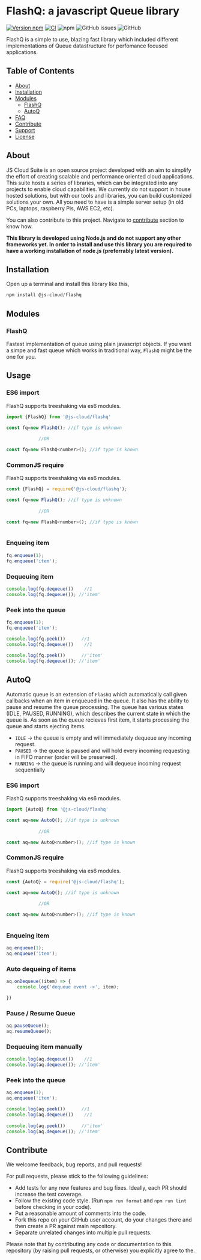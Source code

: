 # FlashQ: a javascript Queue library

[![Version npm](https://img.shields.io/npm/v/ws.svg?logo=npm)](https://www.npmjs.com/package/@js-cloud/flashq)
[![CI](https://img.shields.io/github/workflow/status/websockets/ws/CI/master?label=CI&logo=github)](https://github.com/jscloud-org/FlashQueue/actions/workflows/npm-packages-workflow.yml)
![npm](https://img.shields.io/npm/dw/@js-cloud/flashq?label=installs&style=plastic)
![GitHub issues](https://img.shields.io/github/issues-raw/jscloud-org/flashqueue)
![GitHub](https://img.shields.io/github/license/jscloud-org/flashqueue?style=plastic)


FlashQ is a simple to use, blazing fast library which included different implementations of Queue datastructure for perfomance focused applications.

## Table of Contents

- [About](#about)
- [Installation](#installation)
- [Modules](#modules)
  - [FlashQ](#flashq)
  - [AutoQ](#autoq)
- [FAQ](#faq)
- [Contribute](#contribute)
- [Support](#support)
- [License](#license)



## About

JS Cloud Suite is an open source project developed with an aim to simplify the effort of creating scalable and performance oriented cloud applications. This suite hosts a series of libraries, which can be integrated into any projects to enable cloud capabilities. We currently do not support in house hosted solutions, but with our tools and libraries, you can build customized solutions your own. All you need to have is a simple server setup (in old PCs, laptops, raspberry Pis, AWS EC2, etc).

You can also contribute to this project. Navigate to [contribute](#contribute) section to know how.

**This library is developed using Node.js and do not support any other frameworks yet. In order to install and use this library you are required to have a working installation of node.js (preferrably latest version).**

## Installation

Open up a terminal and install this library like this,

```javascript
npm install @js-cloud/flashq
```


## Modules

### FlashQ

Fastest implementation of queue using plain javascript objects. If you want a simpe and fast queue which works in traditional way, `FlashQ` might be the one for you.

## Usage

### ES6 import

FlashQ supports treeshaking via es6 modules.
    
```js
import {FlashQ} from '@js-cloud/flashq'

const fq=new FlashQ(); //if type is unknown
            
            //OR

const fq=new FlashQ<number>(); //if type is known
```

### CommonJS require

FlashQ supports treeshaking via es6 modules.
    
```javascript
const {FlashQ} = require('@js-cloud/flashq');

const fq=new FlashQ(); //if type is unknown
            
            //OR

const fq=new FlashQ<number>(); //if type is known
        
```

### Enqueing item

```javascript
fq.enqueue(1);
fq.enqueue('item');     
```


### Dequeuing item

```javascript
console.log(fq.dequeue())    //1
console.log(fq.dequeue()); //'item'    
```

### Peek into the queue

```javascript
fq.enqueue(1);
fq.enqueue('item'); 

console.log(fq.peek())      //1
console.log(fq.dequeue())    //1
    
console.log(fq.peek())      //'item'
console.log(fq.dequeue()); //'item'    
```

## AutoQ

Automatic queue is an extension of `FlashQ` which automatically call given callbacks when an item in enqueued in the queue. It also has the ability to pause and resume the queue processing.
The queue has various states (IDLE, PAUSED, RUNNING), which describes the current state in which the queue is. As soon as the queue recieves first item, it starts 
processing the queue and starts ejecting items.

* `IDLE` -> the queue is empty and will immediately dequeue any incoming request.
* `PAUSED` -> the queue is paused and will hold every incoming requesting in FIFO manner (order will be preserved).
* `RUNNING` -> the queue is running and will dequeue incoming request sequentially

### ES6 import

FlashQ supports treeshaking via es6 modules.
    
```js
import {AutoQ} from '@js-cloud/flashq'

const aq=new AutoQ(); //if type is unknown
            
            //OR

const aq=new AutoQ<number>(); //if type is known
```

### CommonJS require

FlashQ supports treeshaking via es6 modules.
    
```javascript
const {AutoQ} = require('@js-cloud/flashq');

const aq=new AutoQ(); //if type is unknown
            
            //OR

const aq=new AutoQ<number>(); //if type is known
        
```


### Enqueing item

```javascript
aq.enqueue(1);
aq.enqueue('item');     
```

### Auto dequeing of items

```javascript
aq.onDequeue((item) => {
    console.log('dequeue event ->', item);

}) 
```

### Pause / Resume Queue

```javascript
aq.pauseQueue();
aq.resumeQueue();
```

### Dequeuing item manually

```javascript
console.log(aq.dequeue())    //1
console.log(aq.dequeue()); //'item'    
```

### Peek into the queue

```javascript
aq.enqueue(1);
aq.enqueue('item'); 

console.log(aq.peek())      //1
console.log(aq.dequeue())    //1
    
console.log(aq.peek())      //'item'
console.log(aq.dequeue()); //'item'    
```

## Contribute

We welcome feedback, bug reports, and pull requests!

For pull requests, please stick to the following guidelines:

* Add tests for any new features and bug fixes. Ideally, each PR should increase the test coverage.
* Follow the existing code style. (Run `npm run format` and `npm run lint` before checking in your code).
* Put a reasonable amount of comments into the code.
* Fork this repo on your GitHub user account, do your changes there and then create a PR against main repository.
* Separate unrelated changes into multiple pull requests.

Please note that by contributing any code or documentation to this repository (by
raising pull requests, or otherwise) you explicitly agree to the.